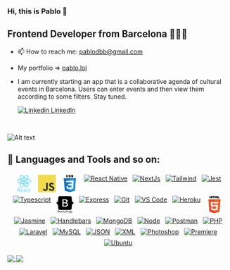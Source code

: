 ### Hi, this is Pablo 👋

## Frontend Developer from Barcelona 👨🏼‍💻

- 📫 How to reach me: <a href="mailto:pablodbb@gmail.com">pablodbb@gmail.com</a>
- My portfolio => <a href="https://pablo.lol/">pablo.lol</a>
- I am currently starting an app that is a collaborative agenda of cultural events in Barcelona. Users can enter events and then view them according to some filters. Stay tuned.

  [![Linkedin](https://i.stack.imgur.com/gVE0j.png) LinkedIn](https://www.linkedin.com/in/pablo-del-barrio/)

    <br/>

![Alt text](https://res.cloudinary.com/getoutbcn/image/upload/v1652441931/portfolio/pablogif1_zbgkk2.gif)
<br />

## 🧰 Languages and Tools and so on:

<p align="center">
<a href="https://reactjs.org/"><img src="https://raw.githubusercontent.com/devicons/devicon/master/icons/react/react-original-wordmark.svg" alt="React" height="40" style="vertical-align:top; margin:4px"></a>
<a href="https://developer.mozilla.org/es/docs/Web/JavaScript"> <img src="https://raw.githubusercontent.com/github/explore/80688e429a7d4ef2fca1e82350fe8e3517d3494d/topics/javascript/javascript.png" alt="Javascript" height="40" style="vertical-align:top; margin:4px"></a>
<a href="https://www.w3schools.com/css/"><img src="https://raw.githubusercontent.com/devicons/devicon/master/icons/css3/css3-original-wordmark.svg" alt="CSS" height="40" style="vertical-align:top; margin:4px"></a>
<a href="https://reactnative.dev/"><img src="https://www.datocms-assets.com/45470/1631026680-logo-react-native.png" alt="React Native" height="40" style="vertical-align:top; margin:4px"></a>
<a href="https://reactjs.org/"><img src="https://cdn.worldvectorlogo.com/logos/next-js.svg" alt="NextJs" height="40" style="vertical-align:top; margin:4px"></a>
<a href="https://reactjs.org/"><img src="https://upload.wikimedia.org/wikipedia/commons/thumb/d/d5/Tailwind_CSS_Logo.svg/2048px-Tailwind_CSS_Logo.svg.png" alt="Tailwind" height="40" style="vertical-align:top; margin:4px"></a>
 <a href="https://jestjs.io/es-ES/"><img src="https://ih1.redbubble.net/image.404020083.1876/pp,504x498-pad,600x600,f8f8f8.u7.jpg" alt="Jest" height="40" style="vertical-align:top; margin:4px"></a>
  <a href="https://www.typescriptlang.org/"><img src="https://cdn.worldvectorlogo.com/logos/typescript-2.svg" alt="Typescript" height="40" style="vertical-align:top; margin:4px"></a>
<a href="https://getbootstrap.com/"><img src="https://raw.githubusercontent.com/devicons/devicon/master/icons/bootstrap/bootstrap-plain-wordmark.svg" alt="Bootstrap" height="40" style="vertical-align:top; margin:4px"></a>
<a href="https://expressjs.com/"><img src="https://camo.githubusercontent.com/b7e5d0b14a1a7589dfd12e716a8e34f2348b6e6e068ec2f9e10cc4c0e97c43c8/68747470733a2f2f7265732e636c6f7564696e6172792e636f6d2f646b6576636d7a33692f696d6167652f75706c6f61642f625f7267623a6666666666662f76313632303530363333342f506572736f6e616c2f47697468756225323066726f6e74253230726561646d652f657870726573736a735f64626c6372762e706e67" alt="Express" height="40" style="vertical-align:top; margin:4px"></a>
<a href="https://git-scm.com/"><img src="https://camo.githubusercontent.com/fbfcb9e3dc648adc93bef37c718db16c52f617ad055a26de6dc3c21865c3321d/68747470733a2f2f7777772e766563746f726c6f676f2e7a6f6e652f6c6f676f732f6769742d73636d2f6769742d73636d2d69636f6e2e737667" alt="Git" height="40" style="vertical-align:top; margin:4px"></a>
<a href="https://code.visualstudio.com/"><img src="https://camo.githubusercontent.com/9ac774797670762d9e6338d7ee490fc1c98d6939d1af58c052a678d004594915/68747470733a2f2f7265732e636c6f7564696e6172792e636f6d2f646b6576636d7a33692f696d6167652f75706c6f61642f76313632303530363333382f506572736f6e616c2f47697468756225323066726f6e74253230726561646d652f7673636f64655f6239646c6f382e737667" alt="VS Code" height="40" style="vertical-align:top; margin:4px"></a>
<a href="https://heroku.com/"><img src="https://camo.githubusercontent.com/df12cb598044a3f38efc1f45e3580558c324cf8789b79487125044eeebcc4dee/68747470733a2f2f7777772e766563746f726c6f676f2e7a6f6e652f6c6f676f732f6865726f6b752f6865726f6b752d69636f6e2e737667" alt="Heroku" height="40" style="vertical-align:top; margin:4px"></a>
<a href="https://developer.mozilla.org/es/docs/orphaned/Web/Guide/HTML/HTML5"><img src="https://raw.githubusercontent.com/devicons/devicon/master/icons/html5/html5-original-wordmark.svg" alt="HTML" height="40" style="vertical-align:top; margin:4px"></a>
<a href="https://jasmine.github.io/"><img src="https://camo.githubusercontent.com/b7bcf38107c15d49ce51fa0bc14fb230560a7ba3925d561b6b3b0f5dcb38bb42/68747470733a2f2f7777772e766563746f726c6f676f2e7a6f6e652f6c6f676f732f6a61736d696e652f6a61736d696e652d69636f6e2e737667" alt="Jasmine" height="40" style="vertical-align:top; margin:4px"></a>
<a href="https://handlebarsjs.com/"><img src="https://handlebarsjs.com/images/handlebars_logo.png" alt="Handlebars" height="40" style="vertical-align:top; margin:4px"></a>
<a href="https://www.mongodb.com/es"><img src="https://camo.githubusercontent.com/b228af733a85c755063f4e689784a1ccbd6f2b48a0832978c1705ac941dea110/68747470733a2f2f7265732e636c6f7564696e6172792e636f6d2f646b6576636d7a33692f696d6167652f75706c6f61642f76313632303530363333372f506572736f6e616c2f47697468756225323066726f6e74253230726561646d652f6d6f6e676f64625f7178626d70652e706e67" alt="MongoDB" height="40" style="vertical-align:top; margin:4px"></a>
<a href="https://nodejs.org/es/"><img src="https://camo.githubusercontent.com/6b35cd9eebbc3210b0ed498d84214205317e54f2ed803e6440fd232c2aad2cdf/68747470733a2f2f7265732e636c6f7564696e6172792e636f6d2f646b6576636d7a33692f696d6167652f75706c6f61642f76313632303530363333372f506572736f6e616c2f47697468756225323066726f6e74253230726561646d652f6e6f64655f7767623869342e706e67" alt="Node" height="40" style="vertical-align:top; margin:4px"></a>
<a href="https://www.postman.com/"><img src="https://camo.githubusercontent.com/93b32389bf746009ca2370de7fe06c3b5146f4c99d99df65994f9ced0ba41685/68747470733a2f2f7777772e766563746f726c6f676f2e7a6f6e652f6c6f676f732f676574706f73746d616e2f676574706f73746d616e2d69636f6e2e737667" alt="Postman" height="40" style="vertical-align:top; margin:4px"></a>
<a href="https://www.php.net/"><img src="https://upload.wikimedia.org/wikipedia/commons/thumb/2/27/PHP-logo.svg/1067px-PHP-logo.svg.png" alt="PHP" height="40" style="vertical-align:top; margin:4px"></a>
<a href="https://laravel.com/"><img src="https://upload.wikimedia.org/wikipedia/commons/thumb/9/9a/Laravel.svg/1200px-Laravel.svg.png" alt="Laravel" height="40" style="vertical-align:top; margin:4px"></a>
<a href="https://www.mysql.com/"><img src="https://e7.pngegg.com/pngimages/747/798/png-clipart-mysql-mysql.png" alt="MySQL" height="40" style="vertical-align:top; margin:4px"></a>
<a href="https://www.json.org/json-es.html"><img src="https://oracle-patches.com/images/2019/07/12/JSON_large.jpg" alt="JSON" height="40" style="vertical-align:top; margin:4px"></a>
<a href="https://developer.mozilla.org/es/docs/Web/XML/XML_introduction"><img src="https://www.pnguniverse.com/wp-content/uploads/2020/12/xml.png" alt="XML" height="40" style="vertical-align:top; margin:4px"></a>
<a href="https://www.adobe.com/es/products/photoshop.html"><img src="https://encrypted-tbn0.gstatic.com/images?q=tbn:ANd9GcTyqCga05i6v6rhqKhZALTzuqHL5vLUp4IQd7W2RbkBbDWI7HjFxq2NmKokKXBzG5kLFIw&usqp=CAU" alt="Photoshop" height="40" style="vertical-align:top; margin:4px"></a>
<a href="https://www.adobe.com/es/products/premiere.html"><img src="https://logodownload.org/wp-content/uploads/2019/10/adobe-premiere-pro-logo-3.png" alt="Premiere" height="40" style="vertical-align:top; margin:4px"></a>
<a href="https://ubuntu.com/download"><img src="https://live.mrf.io/statics/i/ps/www.muylinux.com/wp-content/uploads/2011/05/ubuntu-logo.png" alt="Ubuntu" height="40" style="vertical-align:top; margin:4px"></a>

</p>

<!-- [![Anurag's GitHub stats](https://github-readme-stats.vercel.app/api?username=pdelbarrio&show_icons=true&theme=highcontrast)](https://github.com/anuraghazra/github-readme-stats)


[![Top Langs](https://github-readme-stats.vercel.app/api/top-langs/?username=pdelbarrio&show_icons=true&theme=highcontrast)](https://github.com/anuraghazra/github-readme-stats) -->

<a href="https://github.com/anuraghazra/github-readme-stats">
  <img align="center" src="https://github-readme-stats.vercel.app/api?username=pdelbarrio&show_icons=true&theme=highcontrast" />
</a>
<a href="https://github.com/anuraghazra/github-readme-stats">
  <img align="center" src="https://github-readme-stats.vercel.app/api/top-langs/?username=pdelbarrio&show_icons=true&theme=highcontrast" />
</a>
